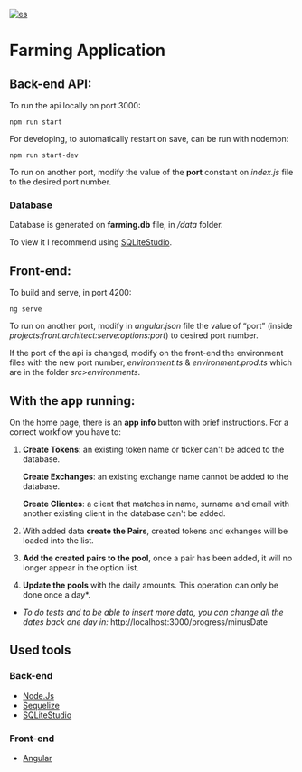 [![es](https://img.shields.io/badge/lang-es-red.svg)](./README.es.md)

# Farming Application

## Back-end API:

To run the api locally on port 3000: 
```
npm run start
```

For developing, to automatically restart on save, can be run with nodemon:
```
npm run start-dev
```

To run on another port, modify the value of the **port** constant on _index.js_ file to the desired port number.

### Database
Database is generated on **farming.db** file, in _/data_ folder.

To view it I recommend using [SQLiteStudio](https://sqlitestudio.pl/).


## Front-end:

To build and serve, in port 4200: 
```
ng serve
```

To run on another port, modify in _angular.json_ file the value of “port” (inside _projects:front:architect:serve:options:port_) to desired port number.

If the port of the api is changed, modify on the front-end the environment files with the new port number, _environment.ts_ & _environment.prod.ts_ which are in the folder _src>environments_.


## With the app running:

On the home page, there is an **app info** button with brief instructions. For a correct workflow you have to:

1. **Create Tokens**: an existing token name or ticker can't be added to the database.

   **Create Exchanges**: an existing exchange name cannot be added to the database.

   **Create Clientes**: a client that matches in name, surname and email with another existing client in the database can't be added.

2. With added data **create the Pairs**, created tokens and exhanges will be loaded into the list.

3. **Add the created pairs to the pool**, once a pair has been added, it will no longer appear in the option list.

4. **Update the pools** with the daily amounts. This operation can only be done once a day*.

  * _To do tests and to be able to insert more data, you can change all the dates back one day in:_ http://localhost:3000/progress/minusDate


## Used tools

### Back-end
* [Node.Js](https://nodejs.org/)
* [Sequelize](https://sequelize.org/)
* [SQLiteStudio](https://sqlitestudio.pl/)

### Front-end
* [Angular](https://angular.io/)
